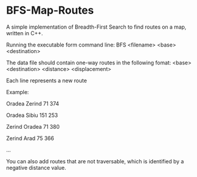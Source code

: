 # BFS-Map-Routes
A simple implementation of Breadth-First Search to find routes on a map, written in C++.

Running the executable form command line: BFS \<filename\> \<base\> \<destination\>
  
The data file should contain one-way routes in the following fomat:
\<base\> \<destination\> \<distance\> \<displacement\>

Each line represents a new route

Example:

Oradea Zerind 71 374

Oradea Sibiu 151 253

Zerind Oradea 71 380

Zerind Arad 75 366

...

You can also add routes that are not traversable, which is identified by a negative distance value.
